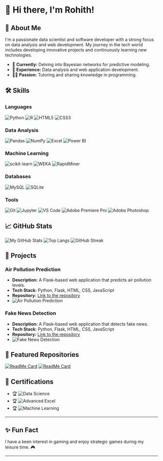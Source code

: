 # 👋 Hi there, I'm Rohith!

## 🚀 About Me
I'm a passionate data scientist and software developer with a strong focus on data analysis and web development. My journey in the tech world includes developing innovative projects and continuously learning new technologies.

- 🌱 **Currently:** Delving into Bayesian networks for predictive modeling.
- 💼 **Experience:** Data analysis and web application development.
- 🧑‍🏫 **Passion:** Tutoring and sharing knowledge in programming.

## 🛠️ Skills


### Languages
![Python](https://img.shields.io/badge/Python-3776AB?style=for-the-badge&logo=python&logoColor=white)
![R](https://img.shields.io/badge/R-276DC3?style=for-the-badge&logo=r&logoColor=white)
![HTML5](https://img.shields.io/badge/HTML5-E34F26?style=for-the-badge&logo=html5&logoColor=white)
![CSS3](https://img.shields.io/badge/CSS3-1572B6?style=for-the-badge&logo=css3&logoColor=white)

### Data Analysis
![Pandas](https://img.shields.io/badge/Pandas-150458?style=for-the-badge&logo=pandas&logoColor=white)
![NumPy](https://img.shields.io/badge/NumPy-013243?style=for-the-badge&logo=numpy&logoColor=white)
![Excel](https://img.shields.io/badge/Microsoft_Excel-217346?style=for-the-badge&logo=microsoft-excel&logoColor=white)
![Power BI](https://img.shields.io/badge/Power_BI-F2C811?style=for-the-badge&logo=power-bi&logoColor=black)

### Machine Learning
![scikit-learn](https://img.shields.io/badge/scikit--learn-F7931E?style=for-the-badge&logo=scikit-learn&logoColor=white)
![WEKA](https://img.shields.io/badge/WEKA-007396?style=for-the-badge&logoColor=white)
![RapidMiner](https://img.shields.io/badge/RapidMiner-FF6F00?style=for-the-badge&logoColor=white)

### Databases
![MySQL](https://img.shields.io/badge/MySQL-4479A1?style=for-the-badge&logo=mysql&logoColor=white)
![SQLite](https://img.shields.io/badge/SQLite-003B57?style=for-the-badge&logo=sqlite&logoColor=white)

### Tools
![Git](https://img.shields.io/badge/Git-F05032?style=for-the-badge&logo=git&logoColor=white)
![Jupyter](https://img.shields.io/badge/Jupyter-F37626?style=for-the-badge&logo=jupyter&logoColor=white)
![VS Code](https://img.shields.io/badge/VS_Code-0078D4?style=for-the-badge&logo=visual-studio-code&logoColor=white)
![Adobe Premiere Pro](https://img.shields.io/badge/Adobe_Premiere_Pro-9999FF?style=for-the-badge&logo=adobe-premiere-pro&logoColor=white)
![Adobe Photoshop](https://img.shields.io/badge/Adobe_Photoshop-31A8FF?style=for-the-badge&logo=adobe-photoshop&logoColor=white)

## 📈 GitHub Stats
![My GitHub Stats](https://github-readme-stats.vercel.app/api?username=code-by-rohith&show_icons=true&theme=radical&count_private=true&hide=prs)
![Top Langs](https://github-readme-stats.vercel.app/api/top-langs/?username=code-by-rohith&layout=compact&theme=radical)
![GitHub Streak](https://github-readme-streak-stats.herokuapp.com?user=code-by-rohith&theme=radical&date_format=M%20j%5B%2C%20Y%5D)

## 🔗 Projects
### Air Pollution Prediction
- **Description:** A Flask-based web application that predicts air pollution levels.
- **Tech Stack:** Python, Flask, HTML, CSS, JavaScript
- **Repository:** [Link to the repository](https://github.com/code-by-rohith/AirPollutionPrediction-Using-MachineLearning)
- ![Air Pollution Prediction](https://img.shields.io/badge/Project_Air_Pollution_Prediction-009688?style=for-the-badge&logo=flask&logoColor=white)

### Fake News Detection
- **Description:** A Flask-based web application that detects fake news.
- **Tech Stack:** Python, Flask, HTML, CSS, JavaScript
- **Repository:** [Link to the repository](https://github.com/code-by-rohith/Fake-News-Detection)
- ![Fake News Detection](https://img.shields.io/badge/Project_Fake_News_Detection-FF5722?style=for-the-badge&logo=flask&logoColor=white)

## 🌟 Featured Repositories
[![ReadMe Card](https://github-readme-stats.vercel.app/api/pin/?username=code-by-rohith&repo=Basic-BlockChain&theme=radical)](https://github.com/code-by-rohith/Basic-BlockChain)
[![ReadMe Card](https://github-readme-stats.vercel.app/api/pin/?username=code-by-rohith&repo=CommunityForum-Using-MERN&theme=radical)](https://github.com/code-by-rohith/CommunityForum-Using-MERN)

## 📄 Certifications
- 🏆 ![Data Science](https://img.shields.io/badge/Data_Science_Specialization-blue?style=for-the-badge&logo=certification&logoColor=white)
- 🏆 ![Advanced Excel](https://img.shields.io/badge/Advanced_Excel-green?style=for-the-badge&logo=certification&logoColor=white)
- 🏆 ![Machine Learning](https://img.shields.io/badge/Machine_Learning-orange?style=for-the-badge&logo=certification&logoColor=white)

-------------------------------------------------------------------------------------

## ✨ Fun Fact
I have a keen interest in gaming and enjoy strategic games during my leisure time. 🎮

-------------------------------------------------------------------------------------
